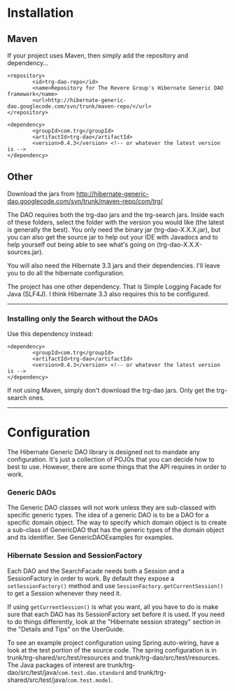 # Installation #
## Maven ##
If your project uses Maven, then simply add the repository and dependency...
```
<repository>
        <id>trg-dao-repo</id>
        <name>Repository for The Revere Group's Hibernate Generic DAO framework</name>
        <url>http://hibernate-generic-dao.googlecode.com/svn/trunk/maven-repo/</url>
</repository>

<dependency>
        <groupId>com.trg</groupId>
        <artifactId>trg-dao</artifactId>
        <version>0.4.3</version> <!-- or whatever the latest version is -->
</dependency>
```

## Other ##
Download the jars from http://hibernate-generic-dao.googlecode.com/svn/trunk/maven-repo/com/trg/

The DAO requires both the trg-dao jars and the trg-search jars. Inside each of these folders, select the folder with the version you would like (the latest is generally the best). You only need the binary jar (trg-dao-X.X.X.jar), but you can also get the source jar to
help out your IDE with Javadocs and to help yourself out being able to see what's going
on (trg-dao-X.X.X-sources.jar).

You will also need the Hibernate 3.3 jars and their dependencies. I'll leave you to do all the hibernate configuration.

The project has one other dependency. That is Simple Logging Facade for Java (SLF4J). I think Hibernate 3.3 also requires this to be configured.


---

### Installing only the Search without the DAOs ###
Use this dependency instead:
```
<dependency>
        <groupId>com.trg</groupId>
        <artifactId>trg-dao</artifactId>
        <version>0.4.3</version> <!-- or whatever the latest version is -->
</dependency>
```

If not using Maven, simply don't download the trg-dao jars. Only get the trg-search ones.

---


# Configuration #
The Hibernate Generic DAO library is designed not to mandate any configuration. It's just a collection of POJOs that you can decide how to best to use. However, there are some things that the API requires in order to work.

### Generic DAOs ###
The Generic DAO classes will not work unless they are sub-classed with specific generic types. The idea of a generic DAO is to be a DAO for a specific domain object. The way to specify which domain object is to create a sub-class of GenericDAO that has the generic types of the domain object and its identifier. See GenericDAOExamples for examples.

### Hibernate Session and SessionFactory ###
Each DAO and the SearchFacade needs both a Session and a SessionFactory in order to work. By default they expose a `setSessionFactory()` method and use `SessionFactory.getCurrentSession()` to get a Session whenever they need it.

If using `getCurrentSession()` is what you want, all you have to do is make sure that each DAO has its SessionFactory set before it is used. If you need to do things differently, look at the "Hibernate session strategy" section in the "Details and Tips" on the UserGuide.


To see an example project configuration using Spring auto-wiring, have a look at the test portion of the source code. The spring configuration is in trunk/trg-shared/src/test/resources and trunk/trg-dao/src/test/resources. The Java packages of interest are trunk/trg-dao/src/test/java/`com.test.dao.standard` and trunk/trg-shared/src/test/java/`com.test.model`.